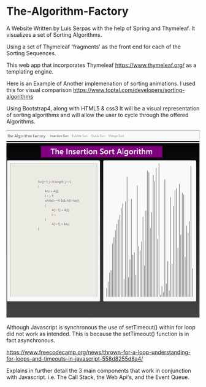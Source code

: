 # The-Algorithm-Factory
A Website Written by Luis Serpas
with the help of Spring and Thymeleaf.
It visualizes a set of Sorting Algorithms.

Using a set of Thymeleaf 'fragments' as the front end
for each of the Sorting Sequences. 

This web app that incorporates Thymeleaf
https://www.thymeleaf.org/
as a templating engine.

Here is an Example of 
Another implemenation of sorting animations. I used this for visual comparison
https://www.toptal.com/developers/sorting-algorithms

Using Bootstrap4, along with HTML5 & css3 It will be a visual representation of sorting algorithms 
and will allow the user to cycle through the offered Algorithms. 

![The Algorithm Factory Insertion Sort Demo](the_algorithm_factory_demo.gif)

Although Javascript is synchronous the use of setTimeout() within for loop
did not work as intended. This is because the setTimeout() function is in fact asynchronous.

https://www.freecodecamp.org/news/thrown-for-a-loop-understanding-for-loops-and-timeouts-in-javascript-558d8255d8a4/

Explains in further detail the 3 main components that work in conjunction with Javascript. 
i.e. The Call Stack, the Web Api's, and the Event Queue.
